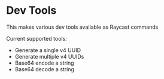 # Dev Tools

This makes various dev tools available as Raycast commands

Current supported tools:

- Generate a single v4 UUID
- Generate multiple v4 UUIDs
- Base64 encode a string
- Base64 decode a string
